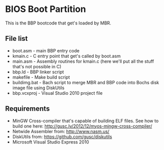 BIOS Boot Partition
===================

This is the BBP bootcode that get's loaded by MBR.

File list
---------

* boot.asm - main BBP entry code
* kmain.c - C entry point that get's called by boot.asm
* main.asm - Assembly routines for kmain.c (here we'll put all the stuff that's not possible in C)
* bbp.ld - BBP linker script
* makefile - Make build script
* buildimg.bat - Bach script to merge MBR and BBP code into Bochs disk image file using DiskUtils
* bbp.vcxproj - Visual Studio 2010 project file


Requirements
------------

* MinGW Cross-compiler that's capable of building ELF files. See how to build one here: http://gusc.lv/2012/12/myos-mingw-cross-compiler/
* Netwide Assembler from: http://www.nasm.us/
* DiskUtils from: https://github.com/gusc/diskutils
* Microsoft Visual Studio Express 2010
